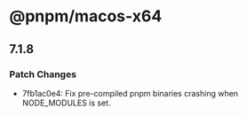 # @pnpm/macos-x64

## 7.1.8

### Patch Changes

- 7fb1ac0e4: Fix pre-compiled pnpm binaries crashing when NODE_MODULES is set.

